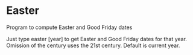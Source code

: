 # Easter
Program to compute Easter and Good Friday dates

Just type easter [year] to get Easter and Good Friday dates for that year.
Omission of the century uses the 21st century.
Default is current year.
